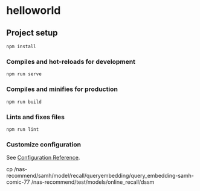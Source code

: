 # helloworld

## Project setup
```
npm install
```

### Compiles and hot-reloads for development
```
npm run serve
```

### Compiles and minifies for production
```
npm run build
```

### Lints and fixes files
```
npm run lint
```

### Customize configuration
See [Configuration Reference](https://cli.vuejs.org/config/).

cp /nas-recommend/samh/model/recall/queryembedding/query_embedding-samh-comic-77 /nas-recommend/test/models/online_recall/dssm

